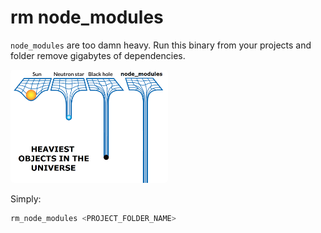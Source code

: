# rm node_modules
`node_modules` are too damn heavy. Run this binary from your projects and folder remove gigabytes of dependencies.

<img style="border-radius:5px;" width="50%" src="https://github.com/opvasger/rm_node_modules/blob/master/objects.png?raw=true"></img>

Simply:
```bash
rm_node_modules <PROJECT_FOLDER_NAME>
```

